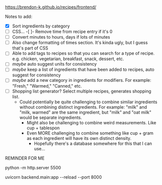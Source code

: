 https://brendon-k.github.io/recipes/frontend/

Notes to add:
-[x] Sort ingredients by category
-[ ] CSS...
-[ ]- Remove time from recipe entry if it's 0
-[ ] Convert minutes to hours, days if lots of minutes
-[ ] Also change formatting of times section. It's kinda ugly, but I guess that's part of CSS
-[ ] Able to add tags to recipes so that you can search for a type of recipe. e.g. chicken, vegetarian, breakfast, snack, dessert, etc.
-[ ] *maybe* auto suggest units for consistency
-[ ] *maybe* keep a list of ingredients that have been added to recipes, auto suggest for consistency
-[ ] *maybe* add a new category in ingredients for modifiers. For example: "Fresh," "Warmed," "Canned," etc.
-[ ] Shopping list generator? Select multiple recipes, generates shopping list.
  - Could potentially be quite challenging to combine similar ingredients without combining distinct ingredients. For example: "milk" and "milk, warmed" are the same ingredient, but "milk" and "oat milk" would be separate ingredients.
    - Might also be challenging to combine weird measurements. Like cup + tablespon
    - Even MORE challenging to combine something like cup + gram as each ingredient will have its own distinct density. 
      - Hopefully there's a database somewhere for this that I can use...

REMINDER FOR ME

python -m http.server 5500

uvicorn backend.main:app --reload --port 8000